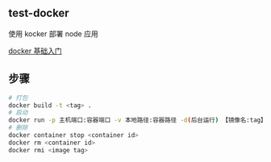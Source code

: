 ## test-docker

使用 kocker 部署 node 应用

[docker 基础入门](https://kuan1.top/2019/04/25/2019-04-25docker%E5%9F%BA%E7%A1%80%E5%85%A5%E9%97%A8/)

## 步骤

```bash
# 打包
docker build -t <tag> .
# 启动
docker run -p 主机端口:容器端口 -v 本地路径:容器路径 -d(后台运行) 【镜像名:tag】
# 删除
docker container stop <container id>
docker rm <container id>
docker rmi <image tag>
```
